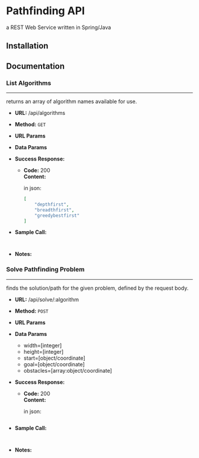 # Pathfinding API

a REST Web Service written in Spring/Java

## Installation



## Documentation

### List Algorithms
----
  returns an array of algorithm names available for use.

* **URL:** /api/algorithms

* **Method:** `GET`
  
*  **URL Params**

* **Data Params**

* **Success Response:**

  * **Code:** 200 <br />
    **Content:** 

    in json:
    
    ```json
    [
        "depthfirst",
        "breadthfirst",
        "greedybestfirst"
    ]
    ```
 
* **Sample Call:**

  ```javascript
  ```
  
  ```sh
  ```

* **Notes:**

### Solve Pathfinding Problem
----
  
  finds the solution/path for the given problem, defined by the request body. 

* **URL:** /api/solve/:algorithm

* **Method:** `POST`
  
*  **URL Params**

* **Data Params**

  * width=[integer]
  * height=[integer]
  * start=[object/coordinate]
  * goal=[object/coordinate]
  * obstacles=[array:object/coordinate]
    

* **Success Response:**

  * **Code:** 200 <br />
    **Content:** 

    in json:
    
    ```json
    ```
 
* **Sample Call:**

  ```javascript
  ```
  
  ```sh
  ```

* **Notes:**